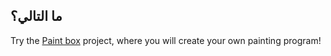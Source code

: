 ## ما التالي؟

Try the [Paint box](https://projects.raspberrypi.org/en/projects/paint-box) project, where you will create your own painting program!